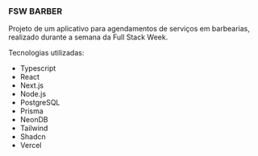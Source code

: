 ### FSW BARBER

Projeto de um aplicativo para agendamentos de serviços em barbearias, realizado durante a semana da Full Stack Week.

Tecnologias utilizadas:
+ Typescript
+ React
+ Next.js
+ Node.js
+ PostgreSQL
+ Prisma
+ NeonDB
+ Tailwind
+ Shadcn
+ Vercel
  
